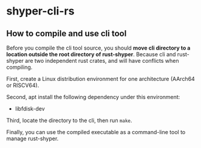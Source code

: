 # shyper-cli-rs

## How to compile and use cli tool

Before you compile the cli tool source, you should **move cli directory to a location outside the root directory of rust-shyper**. Because cli and rust-shyper are two independent rust crates, and will have conflicts when compiling.

First, create a Linux distribution environment for one architecture (AArch64 or RISCV64).

Second, apt install the following dependency under this environment:

* libfdisk-dev

Third, locate the directory to the cli, then run `make`.

Finally, you can use the compiled executable as a command-line tool to manage rust-shyper.
